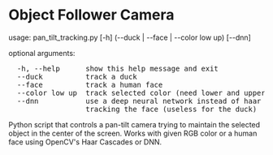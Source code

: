 # Object Follower Camera

usage: pan_tilt_tracking.py [-h] (--duck | --face | --color low up) [--dnn]

optional arguments:
<pre>
  -h, --help      show this help message and exit
  --duck          track a duck
  --face          track a human face
  --color low up  track selected color (need lower and upper HSV values)
  --dnn           use a deep neural network instead of haar cascades for
                  tracking the face (useless for the duck)
</pre>

Python script that controls a pan-tilt camera trying to maintain the selected object in the center of the screen. Works with given RGB color or a human face using OpenCV's Haar Cascades or DNN.